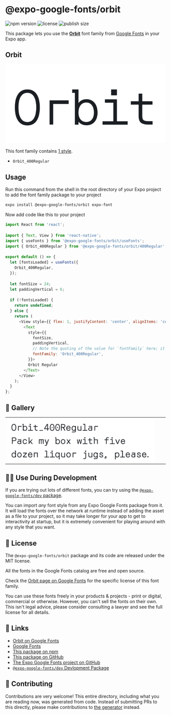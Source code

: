 # @expo-google-fonts/orbit

![npm version](https://flat.badgen.net/npm/v/@expo-google-fonts/orbit)
![license](https://flat.badgen.net/github/license/expo/google-fonts)
![publish size](https://flat.badgen.net/packagephobia/install/@expo-google-fonts/orbit)

This package lets you use the [**Orbit**](https://fonts.google.com/specimen/Orbit) font family from [Google Fonts](https://fonts.google.com/) in your Expo app.

## Orbit

![Orbit](./font-family.png)

This font family contains [1 style](#-gallery).

- `Orbit_400Regular`

## Usage

Run this command from the shell in the root directory of your Expo project to add the font family package to your project
```sh
expo install @expo-google-fonts/orbit expo-font
```

Now add code like this to your project
```js
import React from 'react';

import { Text, View } from 'react-native';
import { useFonts } from '@expo-google-fonts/orbit/useFonts';
import { Orbit_400Regular } from '@expo-google-fonts/orbit/400Regular';

export default () => {
  let [fontsLoaded] = useFonts({
    Orbit_400Regular,
  });

  let fontSize = 24;
  let paddingVertical = 6;

  if (!fontsLoaded) {
    return undefined;
  } else {
    return (
      <View style={{ flex: 1, justifyContent: 'center', alignItems: 'center' }}>
        <Text
          style={{
            fontSize,
            paddingVertical,
            // Note the quoting of the value for `fontFamily` here; it expects a string!
            fontFamily: 'Orbit_400Regular',
          }}>
          Orbit Regular
        </Text>
      </View>
    );
  }
};

```

## 🔡 Gallery


||||
|-|-|-|
|![Orbit_400Regular](.//400Regular/Orbit_400Regular.ttf.png)||||


## 👩‍💻 Use During Development

If you are trying out lots of different fonts, you can try using the [`@expo-google-fonts/dev` package](https://github.com/freeboub/google-fonts/tree/master/font-packages/dev#readme).

You can import *any* font style from any Expo Google Fonts package from it. It will load the fonts
over the network at runtime instead of adding the asset as a file to your project, so it may take longer
for your app to get to interactivity at startup, but it is extremely convenient
for playing around with any style that you want.

## 📖 License

The `@expo-google-fonts/orbit` package and its code are released under the MIT license.

All the fonts in the Google Fonts catalog are free and open source.

Check the [Orbit page on Google Fonts](https://fonts.google.com/specimen/Orbit) for the specific license of this font family.

You can use these fonts freely in your products & projects - print or digital, commercial or otherwise. However, you can't sell the fonts on their own. This isn't legal advice, please consider consulting a lawyer and see the full license for all details.

## 🔗 Links

- [Orbit on Google Fonts](https://fonts.google.com/specimen/Orbit)
- [Google Fonts](https://fonts.google.com/)
- [This package on npm](https://www.npmjs.com/package/@expo-google-fonts/orbit)
- [This package on GitHub](https://github.com/freeboub/google-fonts/tree/master/font-packages/orbit)
- [The Expo Google Fonts project on GitHub](https://github.com/freeboub/google-fonts)
- [`@expo-google-fonts/dev` Devlopment Package](https://github.com/freeboub/google-fonts/tree/master/font-packages/dev)

## 🤝 Contributing

Contributions are very welcome! This entire directory, including what you are reading now, was generated from code. Instead of submitting PRs to this directly, please make contributions to [the generator](https://github.com/freeboub/google-fonts/tree/master/packages/generator) instead.
